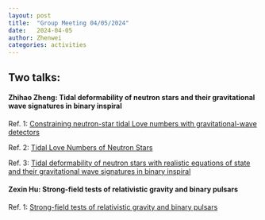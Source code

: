 ```yaml
---
layout: post
title:  "Group Meeting 04/05/2024"
date:   2024-04-05
author: Zhenwei
categories: activities
---
```




## Two talks:

####  Zhihao Zheng: Tidal deformability of neutron stars and their gravitational wave signatures in binary inspiral

Ref. 1: [Constraining neutron-star tidal Love numbers with gravitational-wave detectors](https://journals.aps.org/prd/abstract/10.1103/PhysRevD.77.021502)

Ref. 2: [Tidal Love Numbers of Neutron Stars](https://iopscience.iop.org/article/10.1086/533487)

Ref. 3: [Tidal deformability of neutron stars with realistic equations of state and their gravitational wave signatures in binary inspiral](https://journals.aps.org/prd/abstract/10.1103/PhysRevD.81.123016)


#### Zexin Hu: Strong-field tests of relativistic gravity and binary pulsars

Ref. 1: [Strong-field tests of relativistic gravity and binary pulsars](https://journals.aps.org/prd/abstract/10.1103/PhysRevD.45.1840)


